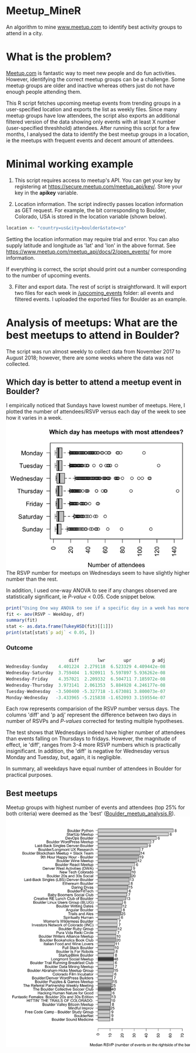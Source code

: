 # Meetup_MineR
An algorithm to mine www.meetup.com to identify best activity groups to attend in a city.

# What is the problem?
[Meetup.com](https://www.meetup.com/) is fantastic way to meet new people and do fun activities. However, identifying the correct meetup groups can be a challenge. Some meetup groups are older and inactive whereas others just do not have enough people attending them. 

This R script fetches upcoming meetup events from trending groups in a user-specified location and exports the list as weekly files. Since many meetup groups have low attendees, the script also exports an additional filtered version of the data showing only events with at least X number (user-specified threshhold) attendees. After running this script for a few months, I analysed the data to identify the best meetup groups in a location, ie the meetups with frequent events and decent amount of attendees.

# Minimal working example

1. This script requires access to meetup's API. You can get your key by registering at https://secure.meetup.com/meetup_api/key/. Store your key in the **apikey** variable.

2. Location information. The script indirectly passes location information as GET request. For example, the bit corresponding to Boulder, Colorado, USA is stored in the location variable (shown below). 
```r
location <- "country=us&city=boulder&state=co"
```
Setting the location information may require trial and error. You can also supply latitude and longitude as 'lat' and 'lon' in the above format. See https://www.meetup.com/meetup_api/docs/2/open_events/ for more information. 

If everything is correct, the script should print out a number corresponding to the number of upcoming events.

3. Filter and export data. The rest of script is straightforward. It will export two files for each week in [/upcoming_events](/upcoming_events) folder: all events and filtered events. I uploaded the exported files for Boulder as an example. 

# Analysis of meetups: What are the best meetups to attend in Boulder? 
The script was run almost weekly to collect data from November 2017 to August 2018; however, there are some weeks where the data was not collected.

## Which day is better to attend a meetup event in Boulder?
I empirically noticed that Sundays have lowest number of meetups. Here, I plotted the number of attendees/RSVP versus each day of the week to see how it varies in a week. 
![](/best_day.png)
The RSVP number for meetups on Wednesdays seem to have slightly higher number than the rest.

In addition, I used one-way ANOVA to see if any changes observed are statistically significant, ie *P-value* < 0.05. Code snippet below. 
```r
print("Using One way ANOVA to see if a specific day in a week has more attendees than rest")
fit <- aov(RSVP ~ WeekDay, df)
summary(fit)
stat <- as.data.frame(TukeyHSD(fit)[[1]])
print(stat[stat$`p adj` < 0.05, ])
```
### Outcome
```r
                        diff       lwr       upr        p adj
Wednesday-Sunday    4.401224  2.279118  6.523329 4.409442e-08
Wednesday-Saturday  3.759404  1.920911  5.597897 5.936262e-08
Wednesday-Friday    4.357021  2.209332  6.504711 7.185972e-08
Wednesday-Thursday  3.973141  2.061353  5.884928 4.246177e-08
Tuesday-Wednesday  -3.500400 -5.327718 -1.673081 3.800073e-07
Monday-Wednesday   -3.433965 -5.215838 -1.652093 3.159554e-07
```

Each row represents comparision of the RSVP number versus days. The columns 'diff' and 'p adj' represent the difference between two days in number of RSVPs and *P-values* corrected for testing multiple hypotheses. 

The test shows that Wednesdays indeed have higher number of attendees than events falling on Thursdays to fridays. However, the magnitude of effect, ie 'diff', ranges from 3-4 more RSVP numbers which is practically insignificant. In addition, the 'diff' is negative for Wednesday versus Monday and Tuesday, but, again, it is negligible.

In summary, all weekdays have equal number of attendees in Boulder for practical purposes. 



## Best meetups
Meetup groups with highest number of events and attendees (top 25% for both criteria) were deemed as the 'best' ([Boulder_meetup_analysis.R](/Boulder_meetup_analysis.R)).
![](/best_meetups.png)







